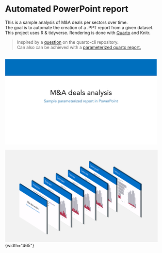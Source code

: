 # Automated PowerPoint report

This is a sample analysis of M&A deals per sectors over time.\
The goal is to automate the creation of a .PPT report from a given dataset.\
This project uses R & tidyverse. Rendering is done with [Quarto](https://quarto.org/docs/presentations/powerpoint.html) and Knitr.

> Inspired by a [question](https://github.com/quarto-dev/quarto-cli/discussions/2403) on the quarto-cli repository.\
> Can also can be achieved with a [parameterized quarto report.](https://bookdown.org/yihui/rmarkdown/parameterized-reports.html)

\
![](docs/demo.gif)

![](docs/logo.png){width="465"}
